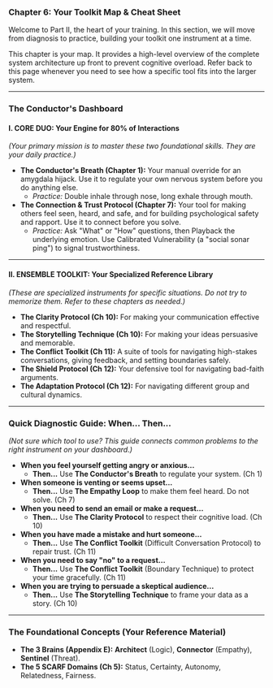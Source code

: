 ### **Chapter 6: Your Toolkit Map & Cheat Sheet**

Welcome to Part II, the heart of your training. In this section, we will move from diagnosis to practice, building your toolkit one instrument at a time.

This chapter is your map. It provides a high-level overview of the complete system architecture up front to prevent cognitive overload. Refer back to this page whenever you need to see how a specific tool fits into the larger system.

---

### **The Conductor's Dashboard**

#### **I. CORE DUO: Your Engine for 80% of Interactions**
*(Your primary mission is to master these two foundational skills. They are your daily practice.)*

*   **The Conductor's Breath (Chapter 1):** Your manual override for an amygdala hijack. Use it to regulate your own nervous system before you do anything else.
    *   *Practice:* Double inhale through nose, long exhale through mouth.
*   **The Connection & Trust Protocol (Chapter 7):** Your tool for making others feel seen, heard, and safe, and for building psychological safety and rapport. Use it to connect before you solve.
    *   *Practice:* Ask "What" or "How" questions, then Playback the underlying emotion. Use Calibrated Vulnerability (a "social sonar ping") to signal trustworthiness.

---

#### **II. ENSEMBLE TOOLKIT: Your Specialized Reference Library**
*(These are specialized instruments for specific situations. Do not try to memorize them. Refer to these chapters as needed.)*

*   **The Clarity Protocol (Ch 10):** For making your communication effective and respectful.
*   **The Storytelling Technique (Ch 10):** For making your ideas persuasive and memorable.
*   **The Conflict Toolkit (Ch 11):** A suite of tools for navigating high-stakes conversations, giving feedback, and setting boundaries safely.
*   **The Shield Protocol (Ch 12):** Your defensive tool for navigating bad-faith arguments.
*   **The Adaptation Protocol (Ch 12):** For navigating different group and cultural dynamics.

---

### **Quick Diagnostic Guide: When... Then...**
*(Not sure which tool to use? This guide connects common problems to the right instrument on your dashboard.)*

*   **When you feel yourself getting angry or anxious...**
    *   **Then...** Use **The Conductor's Breath** to regulate your system. (Ch 1)
*   **When someone is venting or seems upset...**
    *   **Then...** Use **The Empathy Loop** to make them feel heard. Do not solve. (Ch 7)
*   **When you need to send an email or make a request...**
    *   **Then...** Use **The Clarity Protocol** to respect their cognitive load. (Ch 10)
*   **When you have made a mistake and hurt someone...**
    *   **Then...** Use **The Conflict Toolkit** (Difficult Conversation Protocol) to repair trust. (Ch 11)
*   **When you need to say "no" to a request...**
    *   **Then...** Use **The Conflict Toolkit** (Boundary Technique) to protect your time gracefully. (Ch 11)
*   **When you are trying to persuade a skeptical audience...**
    *   **Then...** Use **The Storytelling Technique** to frame your data as a story. (Ch 10)

---
### **The Foundational Concepts (Your Reference Material)**

*   **The 3 Brains (Appendix E):** **Architect** (Logic), **Connector** (Empathy), **Sentinel** (Threat).
*   **The 5 SCARF Domains (Ch 5):** Status, Certainty, Autonomy, Relatedness, Fairness.

